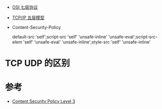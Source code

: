 * [OSI 七层协议](https://github.com/WenzelLin/knowledge-base/blob/master/Internet/OSI.md)

* [TCP/IP 五层模型](https://github.com/WenzelLin/knowledge-base/blob/master/Internet/TCP-IP.md)

* Content-Security-Policy

  default-src 'self';script-src 'self' 'unsafe-inline' 'unsafe-eval';script-src-elem 'self' 'unsafe-eval' 'unsafe-inline';style-src 'self' 'unsafe-inline'
  
# TCP UDP 的区别


# 参考
  * [Content Security Policy Level 3](https://w3c.github.io/webappsec-csp/)
